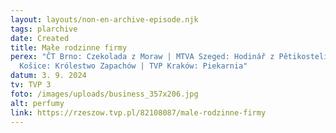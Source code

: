```yaml
---
layout: layouts/non-en-archive-episode.njk
tags: plarchive
date: Created
title: Małe rodzinne firmy
perex: "ČT Brno: Czekolada z Moraw | MTVA Szeged: Hodinář z Pětikostelí | STVR
  Košice: Królestwo Zapachów | TVP Kraków: Piekarnia"
datum: 3. 9. 2024
tv: TVP 3
foto: /images/uploads/business_357x206.jpg
alt: perfumy
link: https://rzeszow.tvp.pl/82108087/male-rodzinne-firmy
---
```


